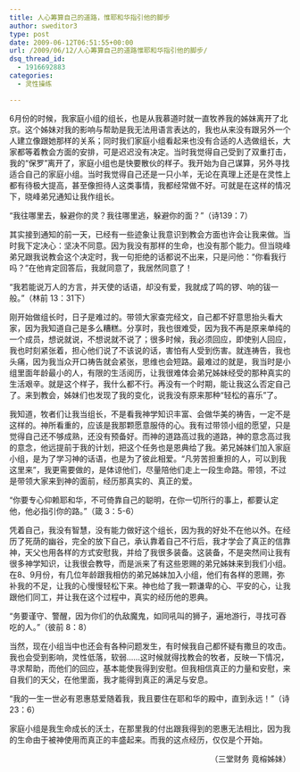 ```yaml
---
title: 人心筹算自己的道路，惟耶和华指引他的脚步
author: sweditor3
type: post
date: 2009-06-12T06:51:55+00:00
url: /2009/06/12/人心筹算自己的道路惟耶和华指引他的脚步/
dsq_thread_id:
  - 1916692883
categories:
  - 灵性操练

---
```

6月份的时候，我家庭小组的组长，也是从我慕道时就一直牧养我的姊妹离开了北京。这个姊妹对我的影响与帮助是我无法用语言表达的，我也从来没有跟另外一个人建立像跟她那样的关系；同时我们家庭小组看起来也没有合适的人选做组长，大家都等着教会方面的安排，可是迟迟没有决定。当时我觉得自己受到了双重打击，我的“保罗”离开了，家庭小组也是快要散伙的样子。我开始为自己谋算，另外寻找适合自己的家庭小组。当时我觉得自己还是一只小羊，无论在真理上还是在灵性上都有待极大提高，甚至像担待人这类事情，我都经常做不好。可就是在这样的情况下，晓峰弟兄通知让我作组长。
  
“我往哪里去，躲避你的灵？我往哪里逃，躲避你的面？”（诗139：7）
  
其实接到通知的前一天，已经有一些迹象让我意识到教会方面也许会让我来做。当时我下定决心：坚决不同意。因为我没有那样的生命，也没有那个能力。但当晓峰弟兄跟我说教会这个决定时，我一句拒绝的话都说不出来，只是问他：“你看我行吗？”在他肯定回答后，我就同意了，我居然同意了！
  
“我若能说万人的方言，并天使的话语，却没有爱，我就成了鸣的锣、响的钹一般。”（林前 13：31下）
  
刚开始做组长时，日子是难过的。带领大家查完经文，自己都不好意思抬头看大家，因为我知道自己是多么糟糕。分享时，我也很难受，因为我不再是原来单纯的一个成员，想说就说，不想说就不说了；很多时候，我必须回应，即使别人回应，我也时刻紧张着，担心他们说了不该说的话，害怕有人受到伤害。就连祷告，我也头痛，因为我当众开口祷告就会紧张，思维也会短路。最难过的就是，我当时是小组里面年龄最小的人，有限的生活阅历，让我很难体会弟兄姊妹经受的那种真实的生活艰辛。就是这个样子，我什么都不行。再没有一个时期，能让我这么否定自己了。来到教会，姊妹们也发现了我的变化，说我没有原来那种“轻松的喜乐”了。
  
我知道，牧者们让我当组长，不是看我神学知识丰富、会做华美的祷告，一定不是这样的。神所看重的，应该是我那颗愿意服侍的心。我有过带领小组的愿望，只是觉得自己还不够成熟，还没有预备好。而神的道路高过我的道路，神的意念高过我的意念，他远提前于我的计划，把这个任务也是恩典给了我。弟兄姊妹们加入家庭小组，是为了学习神的话语，也是为了彼此相爱。“凡劳苦担重担的人，可以到我这里来”，我更需要做的，是体谅他们，尽量陪他们走上一段生命路。带领，不过是带领大家来到神的面前，经历那真实的、真正的爱。
  
“你要专心仰赖耶和华，不可倚靠自己的聪明，在你一切所行的事上，都要认定他，他必指引你的路。”（箴 3：5-6）
  
凭着自己，我没有智慧，没有能力做好这个组长，因为我的好处不在他以外。在经历了死荫的幽谷，完全的放下自己，承认靠着自己不行后，我才学会了真正的信靠神，天父也用各样的方式安慰我，并给了我很多装备。这装备，不是突然间让我有很多神学知识，让我很会教导，而是派来了有这些恩赐的弟兄姊妹来到我们小组。在8、9月份，有几位年龄跟我相仿的弟兄姊妹加入小组，他们有各样的恩赐，弥补我的不足，让我的心慢慢轻松下来。神也给了我一颗谦卑的心、平安的心，让我跟他们同工，并让我在这个过程中，真实的经历他的恩典。
  
“务要谨守、警醒，因为你们的仇敌魔鬼，如同吼叫的狮子，遍地游行，寻找可吞吃的人。”（彼前 8：8）
  
当然，现在小组当中也还会有各种问题发生，有时候我自己都怀疑有撒旦的攻击。我也会受到影响，灵性低落，软弱……这时候就得找教会的牧者，反映一下情况，寻求帮助，而他们的回应，基本能使我得到安慰。但我相信真正的力量和安慰，来自我们的天父，在他里面，我才能得到真正的满足与安息。
  
“我的一生一世必有恩惠慈爱随着我，我且要住在耶和华的殿中，直到永远！”（诗23：6）
  
家庭小组是我生命成长的沃土，在那里我的付出跟我得到的恩惠无法相比，因为我的生命由于被神使用而真正的丰盛起来。而我的这点经历，仅仅是个开始。

<p style="text-align: right;">
  （三堂财务 竟榕姊妹）
</p>